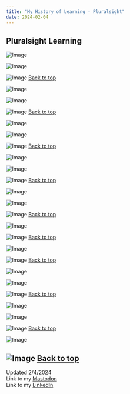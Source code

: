 ```yaml
---
title: "My History of Learning - Pluralsight"
date: 2024-02-04
---
```

## Pluralsight Learning

![Image](https://github.com/Nathan1824/Blog-Post-Dev/blob/main/_pictures/Pluralsight/Personal/PS_001.jpg?raw=true)

![Image](https://github.com/Nathan1824/Blog-Post-Dev/blob/main/_pictures/Pluralsight/Personal/PS_002.jpg?raw=true)

![Image](https://github.com/Nathan1824/Blog-Post-Dev/blob/main/_pictures/Pluralsight/Personal/PS_003.jpg?raw=true)
<a href="#top">Back to top</a>

![Image](https://github.com/Nathan1824/Blog-Post-Dev/blob/main/_pictures/Pluralsight/Personal/PS_004.jpg?raw=true)

![Image](https://github.com/Nathan1824/Blog-Post-Dev/blob/main/_pictures/Pluralsight/Personal/PS_005.jpg?raw=true)

![Image](https://github.com/Nathan1824/Blog-Post-Dev/blob/main/_pictures/Pluralsight/Personal/PS_006.jpg?raw=true)
<a href="#top">Back to top</a>

![Image](https://github.com/Nathan1824/Blog-Post-Dev/blob/main/_pictures/Pluralsight/Personal/PS_007.jpg?raw=true)

![Image](https://github.com/Nathan1824/Blog-Post-Dev/blob/main/_pictures/Pluralsight/Personal/PS_008.jpg?raw=true)

![Image](https://github.com/Nathan1824/Blog-Post-Dev/blob/main/_pictures/Pluralsight/Personal/PS_009.jpg?raw=true)
<a href="#top">Back to top</a>

![Image](https://github.com/Nathan1824/Blog-Post-Dev/blob/main/_pictures/Pluralsight/Personal/PS_010.jpg?raw=true)

![Image](https://github.com/Nathan1824/Blog-Post-Dev/blob/main/_pictures/Pluralsight/Personal/PS_011.jpg?raw=true)

![Image](https://github.com/Nathan1824/Blog-Post-Dev/blob/main/_pictures/Pluralsight/Personal/PS_012.jpg?raw=true)
<a href="#top">Back to top</a>

![Image](https://github.com/Nathan1824/Blog-Post-Dev/blob/main/_pictures/Pluralsight/Personal/PS_013.jpg?raw=true)

![Image](https://github.com/Nathan1824/Blog-Post-Dev/blob/main/_pictures/Pluralsight/Personal/PS_014.jpg?raw=true)

![Image](https://github.com/Nathan1824/Blog-Post-Dev/blob/main/_pictures/Pluralsight/Personal/PS_015.jpg?raw=true)
<a href="#top">Back to top</a>

![Image](https://github.com/Nathan1824/Blog-Post-Dev/blob/main/_pictures/Pluralsight/Personal/PS_016.jpg?raw=true)

![Image](https://github.com/Nathan1824/Blog-Post-Dev/blob/main/_pictures/Pluralsight/Personal/PS_017.jpg?raw=true)
<a href="#top">Back to top</a>

![Image](https://github.com/Nathan1824/Blog-Post-Dev/blob/main/_pictures/Pluralsight/BSCI/PS_BSCI_001.jpg?raw=true)

![Image](https://github.com/Nathan1824/Blog-Post-Dev/blob/main/_pictures/Pluralsight/BSCI/PS_BSCI_002.jpg?raw=true)
<a href="#top">Back to top</a>

![Image](https://github.com/Nathan1824/Blog-Post-Dev/blob/main/_pictures/Pluralsight/BSCI/PS_BSCI_003.jpg?raw=true)

![Image](https://github.com/Nathan1824/Blog-Post-Dev/blob/main/_pictures/Pluralsight/BSCI/PS_BSCI_004.jpg?raw=true)

![Image](https://github.com/Nathan1824/Blog-Post-Dev/blob/main/_pictures/Pluralsight/BSCI/PS_BSCI_005.jpg?raw=true)
<a href="#top">Back to top</a>

![Image](https://github.com/Nathan1824/Blog-Post-Dev/blob/main/_pictures/Pluralsight/BSCI/PS_BSCI_006.jpg?raw=true)

![Image](https://github.com/Nathan1824/Blog-Post-Dev/blob/main/_pictures/Pluralsight/BSCI/PS_BSCI_007.jpg?raw=true)

![Image](https://github.com/Nathan1824/Blog-Post-Dev/blob/main/_pictures/Pluralsight/BSCI/PS_BSCI_009.jpg?raw=true)
<a href="#top">Back to top</a>

![Image](https://github.com/Nathan1824/Blog-Post-Dev/blob/main/_pictures/Pluralsight/BSCI/PS_BSCI_008.jpg?raw=true)

![Image](https://github.com/Nathan1824/Blog-Post-Dev/blob/main/_pictures/Pluralsight/BSCI/PS_BSCI_010.jpg?raw=true)
<a href="#top">Back to top</a>
---
Updated 2/4/2024\
Link to my <a rel="me" href="https://tech.lgbt/@NathanHamblin_MI6">Mastodon</a>\
Link to my <a rel="me" href="https://www.linkedin.com/in/nathan-hamblin">LinkedIn</a>
